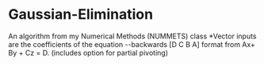 # Gaussian-Elimination
An algorithm from my Numerical Methods (NUMMETS) class *Vector inputs are the coefficients of the equation --backwards [D C B A] format from Ax+ By + Cz = D.
(includes option for partial pivoting)

